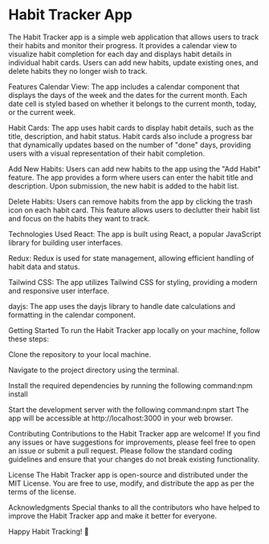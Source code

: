 <h1>Habit Tracker App</h1>


The Habit Tracker app is a simple web application that allows users to track their habits and monitor their progress. It provides a calendar view to visualize habit completion for each day and displays habit details in individual habit cards. Users can add new habits, update existing ones, and delete habits they no longer wish to track.

Features
Calendar View: The app includes a calendar component that displays the days of the week and the dates for the current month. Each date cell is styled based on whether it belongs to the current month, today, or the current week.

Habit Cards: The app uses habit cards to display habit details, such as the title, description, and habit status. Habit cards also include a progress bar that dynamically updates based on the number of "done" days, providing users with a visual representation of their habit completion.

Add New Habits: Users can add new habits to the app using the "Add Habit" feature. The app provides a form where users can enter the habit title and description. Upon submission, the new habit is added to the habit list.

Delete Habits: Users can remove habits from the app by clicking the trash icon on each habit card. This feature allows users to declutter their habit list and focus on the habits they want to track.

Technologies Used
React: The app is built using React, a popular JavaScript library for building user interfaces.

Redux: Redux is used for state management, allowing efficient handling of habit data and status.

Tailwind CSS: The app utilizes Tailwind CSS for styling, providing a modern and responsive user interface.

dayjs: The app uses the dayjs library to handle date calculations and formatting in the calendar component.

Getting Started
To run the Habit Tracker app locally on your machine, follow these steps:

Clone the repository to your local machine.

Navigate to the project directory using the terminal.

Install the required dependencies by running the following command:npm install

Start the development server with the following command:npm start
The app will be accessible at http://localhost:3000 in your web browser.

Contributing
Contributions to the Habit Tracker app are welcome! If you find any issues or have suggestions for improvements, please feel free to open an issue or submit a pull request. Please follow the standard coding guidelines and ensure that your changes do not break existing functionality.

License
The Habit Tracker app is open-source and distributed under the MIT License. You are free to use, modify, and distribute the app as per the terms of the license.

Acknowledgments
Special thanks to all the contributors who have helped to improve the Habit Tracker app and make it better for everyone.

Happy Habit Tracking! 🚀
